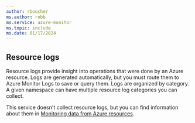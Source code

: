 ```yaml
---
author: rboucher
ms.author: robb
ms.service: azure-monitor
ms.topic: include
ms.date: 01/17/2024
---
```


## Resource logs

Resource logs provide insight into operations that were done by an Azure resource. Logs are generated automatically, but you must route them to Azure Monitor Logs to save or query them. Logs are organized by category. A given namespace can have multiple resource log categories you can collect.

This service doesn't collect resource logs,  but you can find information about them in [Monitoring data from Azure resources](/azure/azure-monitor/essentials/monitor-azure-resource#monitoring-data-from-Azure-resources).

